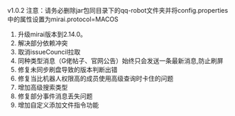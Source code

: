 v1.0.2
注意：请务必删除jar包同目录下的qq-robot文件夹并将config.properties中的属性设置为mirai.protocol=MACOS
1. 升级mirai版本到2.14.0。
2. 解决部分依赖冲突
3. 取消issueCouncil拉取
4. 同种类型消息（G佬帖子、官网公告）始终只会发送一条最新消息,防止刷屏
5. 修复未同步刷盘导致的版本判断出错
6. 修复当比机器人权限高的成员使用高级查询时卡住的问题
7. 增加高级搜索类型
8. 修复部分事件消息丢失问题
9. 增加自定义添加文件指令功能
